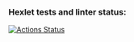 ### Hexlet tests and linter status:
[![Actions Status](https://github.com/Igor3411/frontend-project-lvl3/workflows/hexlet-check/badge.svg)](https://github.com/Igor3411/frontend-project-lvl3/actions)
